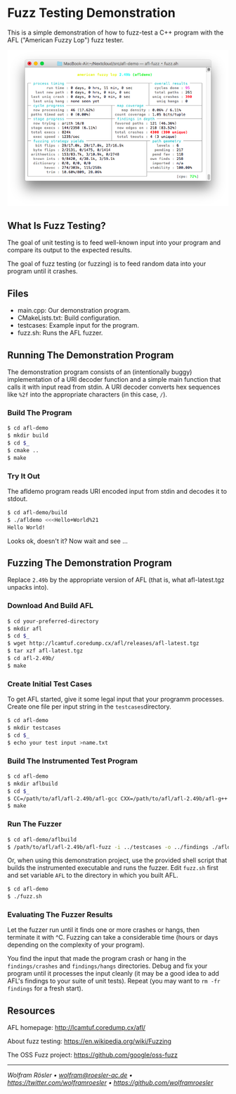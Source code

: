 # Fuzz Testing Demonstration

This is a simple demonstration of how to fuzz-test a C++ program with the AFL ("American Fuzzy Lop") fuzz tester.

![AFL screen shot](afl.png)

## What Is Fuzz Testing?

The goal of unit testing is to feed well-known input into your program and compare its output to the expected results.

The goal of fuzz testing (or fuzzing) is to feed random data into your program until it crashes.

## Files

* main.cpp: Our demonstration program.
* CMakeLists.txt: Build configuration.
* testcases: Example input for the program.
* fuzz.sh: Runs the AFL fuzzer.

## Running The Demonstration Program

The demonstration program consists of an (intentionally buggy) implementation of a URI decoder function and a simple main function that calls it with input read from stdin. A URI decoder converts hex sequences like `%2f` into the appropriate characters (in this case, `/`).

### Build The Program

```sh
$ cd afl-demo
$ mkdir build
$ cd $_
$ cmake ..
$ make
```

### Try It Out

The afldemo program reads URI encoded input from stdin and decodes it to stdout.

```sh
$ cd afl-demo/build
$ ./afldemo <<<Hello+World%21
Hello World!
```

Looks ok, doesn't it? Now wait and see ...

## Fuzzing The Demonstration Program

Replace `2.49b` by the appropriate version of AFL (that is, what afl-latest.tgz unpacks into).

### Download And Build AFL

```sh
$ cd your-preferred-directory
$ mkdir afl
$ cd $_
$ wget http://lcamtuf.coredump.cx/afl/releases/afl-latest.tgz
$ tar xzf afl-latest.tgz
$ cd afl-2.49b/
$ make
```

### Create Initial Test Cases

To get AFL started, give it some legal input that your programm processes. Create one file per input string in the `testcases`directory.

```sh
$ cd afl-demo
$ mkdir testcases
$ cd $_
$ echo your test input >name.txt
```

### Build The Instrumented Test Program

```sh
$ cd afl-demo
$ mkdir aflbuild
$ cd $_
$ CC=/path/to/afl/afl-2.49b/afl-gcc CXX=/path/to/afl/afl-2.49b/afl-g++ cmake ..
$ make
```

### Run The Fuzzer

```sh
$ cd afl-demo/aflbuild
$ /path/to/afl/afl-2.49b/afl-fuzz -i ../testcases -o ../findings ./afldemo
```

Or, when using this demonstration project, use the provided shell script that builds the instrumented executable and runs the fuzzer. Edit `fuzz.sh` first and set variable `AFL` to the directory in which you built AFL.

```sh
$ cd afl-demo
$ ./fuzz.sh
```

### Evaluating The Fuzzer Results

Let the fuzzer run until it finds one or more crashes or hangs, then terminate it with ^C. Fuzzing can take a considerable time (hours or days depending on the complexity of your program).

You find the input that made the program crash or hang in the `findings/crashes` and `findings/hangs` directories. Debug and fix your program until it processes the input cleanly (it may be a good idea to add AFL's findings to your suite of unit tests). Repeat (you may want to `rm -fr findings` for a fresh start).

## Resources

AFL homepage: http://lcamtuf.coredump.cx/afl/

About fuzz testing: https://en.wikipedia.org/wiki/Fuzzing

The OSS Fuzz project: https://github.com/google/oss-fuzz

---
*Wolfram Rösler • wolfram@roesler-ac.de • https://twitter.com/wolframroesler • https://github.com/wolframroesler*

